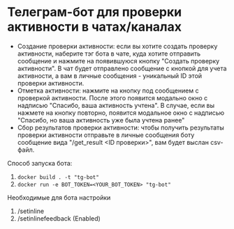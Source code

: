 # Телеграм-бот для проверки активности в чатах/каналах
- Создание проверки активности: если вы хотите создать проверку активности, наберите тэг бота в чате, куда хотите отправить сообщение и нажмите на появившуюся кнопку "Создать проверку активности". В чат будет отправлено сообщение с кнопкой для учета активности, а вам в личные сообщения - уникальный ID этой проверки активности.
- Отметка активности: нажмите на кнопку под сообщением с проверкой активности. После этого появится модально окно с надписью "Спасибо, ваша активность учтена". В случае, если вы нажмете на кнопку повторно, появится модальное окно с надписью "Спасибо, но ваша активность уже была учтена ранее"
- Сбор результатов проверки активности: чтобы получить результаты проверки активности отправьте в личные сообщения боту сообщение вида "/get_result <ID проверки>", вам будет выслан csv-файл.


Способ запуска бота:
1. ```docker build . -t "tg-bot"```
2. ```docker run -e BOT_TOKEN=<YOUR_BOT_TOKEN> "tg-bot"```

Необходимые для бота настройки
1. /setinline
2. /setinlinefeedback (Enabled)